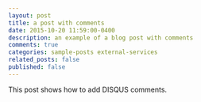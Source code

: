 ```yaml
---
layout: post
title: a post with comments
date: 2015-10-20 11:59:00-0400
description: an example of a blog post with comments
comments: true
categories: sample-posts external-services
related_posts: false
published: false
---
```

This post shows how to add DISQUS comments.
